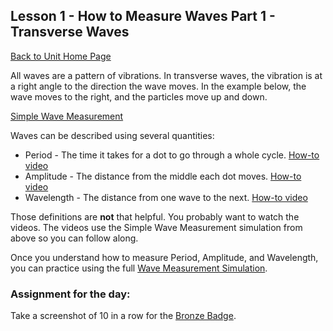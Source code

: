 ## Lesson 1 - How to Measure Waves Part 1 - Transverse Waves
[Back to Unit Home Page](./index.md)

All waves are a pattern of vibrations. In transverse waves, the vibration is at a right angle to the direction the wave moves. In the example below, the wave moves to the right, and the particles move up and down.

[Simple Wave Measurement](https://whscience.org/wavemeasure/simple/)

Waves can be described using several quantities:

- Period - The time it takes for a dot to go through a whole cycle. [How-to video](./howtomeasureperiod.mp4)
- Amplitude - The distance from the middle each dot moves. [How-to video](./howtomeasureamplitude.mp4)
- Wavelength - The distance from one wave to the next. [How-to video](./howtomeasurewavelength.mp4)

Those definitions are **not** that helpful. You probably want to watch the videos. The videos use the Simple Wave Measurement simulation from above so you can follow along.

Once you understand how to measure Period, Amplitude, and Wavelength, you can practice using the full [Wave Measurement Simulation](https://whscience.org/wavemeasure/measure/).

### Assignment for the day:

Take a screenshot of 10 in a row for the [Bronze Badge](./badges.md).
